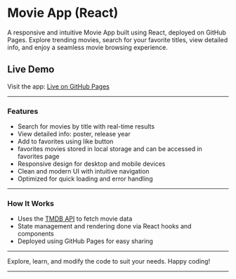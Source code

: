 # Movie App (React)

A responsive and intuitive Movie App built using React, deployed on GitHub Pages. Explore trending movies, search for your favorite titles, view detailed info, and enjoy a seamless movie browsing experience.

## Live Demo

Visit the app: [Live on GitHub Pages](https://ashfaq03.github.io/Movie_App_React/)

***

### Features

- Search for movies by title with real-time results
- View detailed info: poster, release year
- Add to favorites using like button
- favorites movies stored in local storage and can be accessed in favorites page
- Responsive design for desktop and mobile devices
- Clean and modern UI with intuitive navigation
- Optimized for quick loading and error handling

***

### How It Works

- Uses the [TMDB API](https://www.themoviedb.org/) to fetch movie data
- State management and rendering done via React hooks and components
- Deployed using GitHub Pages for easy sharing

***

Explore, learn, and modify the code to suit your needs. Happy coding!

***
